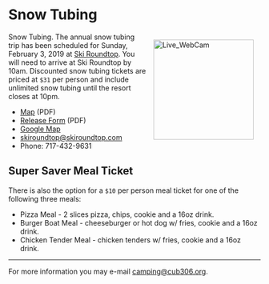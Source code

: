 # Snow Tubing #

<style>
img[alt="Live_WebCam"]{float:right;padding:1em;width:200px;}
</style>

![Live_WebCam][live_cam]

Snow Tubing. The annual snow tubing trip has been scheduled for Sunday, February 3, 2019 at [Ski Roundtop](roundtop_web).  You will need to arrive at Ski Roundtop by 10am. Discounted snow tubing tickets are priced at `$31` per person and include unlimited snow tubing until the resort closes at 10pm.

* [Map](pdf_map) (PDF)
* [Release Form](release_form) (PDF)
* [Google Map](google_map)
* [skiroundtop@skiroundtop.com](mailto:skiroundtop@skiroundtop.com)
* Phone: 717-432-9631

## Super Saver Meal Ticket ##
There is also the option for a `$10` per person meal ticket for one of the following three meals:

* Pizza Meal - 2 slices pizza, chips, cookie and a 16oz drink. 
* Burger Boat Meal - cheeseburger or hot dog w/ fries, cookie and a 16oz drink.
* Chicken Tender Meal - chicken tenders w/ fries, cookie and a 16oz drink.  

----

For more information you may e-mail camping@cub306.org.

[pdf_map]: RoundtopMap.pdf "A PDF Map"
[release_form]: RoundtopRelease.pdf "Release Form"
[roundtop_web]: http://www.skiroundtop.com "Roundtop Web Site"
[live_cam]: http://72.13.111.134/skiroundtop/webcams/mm_bottom.jpg
[google_map]: https://www.google.com/maps/place/925+Roundtop+Rd,+Lewisberry,+PA+17339